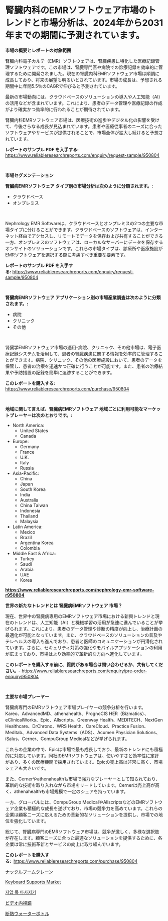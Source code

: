 <p><h1>腎臓内科のEMRソフトウェア市場のトレンドと市場分析は、2024年から2031年までの期間に予測されています。</h1></p><p><strong>市場の概要とレポートの対象範囲</strong></p>
<p><p>腎臓内科電子カルテ（EMR）ソフトウェアは、腎臓疾患に特化した医療記録管理ソフトウェアです。この市場は、腎臓専門医や病院での診療記録を効率的に管理するために開発されました。現在の腎臓内科EMRソフトウェア市場は順調に成長しており、将来の展望も明るいとされています。市場の成長は、予想される期間中に年間5.5％のCAGRで伸びると予測されています。</p><p>最新の市場動向には、クラウドベースのソリューションの導入や人工知能（AI）の活用などが含まれています。これにより、患者のデータ管理や医療記録の作成がより確実かつ効率的に行われることが期待されています。</p><p>腎臓内科EMRソフトウェア市場は、医療技術の進歩やデジタル化の影響を受けて、今後さらなる成長が見込まれています。患者や医療従事者のニーズに合ったソフトウェアやサービスが提供されることで、市場全体が拡大し続けると予想されています。</p></p>
<p><strong>レポートのサンプル PDF を入手する:</strong> <a href="https://www.reliableresearchreports.com/enquiry/request-sample/950804">https://www.reliableresearchreports.com/enquiry/request-sample/950804</a></p>
<p>&nbsp;</p>
<p><strong>市場セグメンテーション</strong></p>
<p><strong>腎臓病EMRソフトウェア タイプ別の市場分析は次のように分類されます。:</strong></p>
<p><ul><li>クラウドベース</li><li>オンプレミス</li></ul></p>
<p>&nbsp;</p>
<p><p>Nephrology EMR Softwareは、クラウドベースとオンプレミスの2つの主要な市場タイプに分けることができます。クラウドベースのソフトウェアは、インターネット経由でアクセスし、リモートでデータを保存および共有することができる一方、オンプレミスのソフトウェアは、ローカルなサーバーにデータを保存するオンサイトのソリューションです。これらの市場タイプは、診療所や医療施設がEMRソフトウェアを選択する際に考慮すべき重要な要素です。</p></p>
<p><strong>レポートのサンプル PDF を入手する:</strong>&nbsp;<a href="https://www.reliableresearchreports.com/enquiry/request-sample/950804">https://www.reliableresearchreports.com/enquiry/request-sample/950804</a></p>
<p>&nbsp;</p>
<p><strong> 腎臓病EMRソフトウェア アプリケーション別の市場産業調査は次のように分類されます。:</strong></p>
<p><ul><li>病院</li><li>クリニック</li><li>その他</li></ul></p>
<p>&nbsp;</p>
<p><p>腎臓学EMRソフトウェア市場の適用-病院、クリニック、その他市場は、電子医療記録システムを活用して、患者の腎臓疾患に関する情報を効率的に管理することができます。病院、クリニック、その他の医療施設において、患者のデータを保管し、患者の治療を迅速かつ正確に行うことが可能です。また、患者の治療結果や予防措置の記録を簡単に追跡することができます。</p></p>
<p><strong>このレポートを購入する:</strong>&nbsp; <a href="https://www.reliableresearchreports.com/purchase/950804">https://www.reliableresearchreports.com/purchase/950804</a></p>
<p>&nbsp;</p>
<p><strong>地域に関して言えば、腎臓病EMRソフトウェア 地域ごとに利用可能なマーケットプレーヤーは次のとおりです。:</strong></p>
<p><ul>
    <li>
        North America:
        <ul>
            <li>United States</li>
            <li>Canada</li>
        </ul>
    </li>
    <li>
        Europe:
        <ul>
            <li>Germany</li>
            <li>France</li>
            <li>U.K.</li>
            <li>Italy</li>
            <li>Russia</li>
        </ul>
    </li>
    <li>
        Asia-Pacific:
        <ul>
            <li>China</li>
            <li>Japan</li>
            <li>South Korea</li>
            <li>India</li>
            <li>Australia</li>
            <li>China Taiwan</li>
            <li>Indonesia</li>
            <li>Thailand</li>
            <li>Malaysia</li>
        </ul>
    </li>
    <li>
        Latin America:
        <ul>
            <li>Mexico</li>
            <li>Brazil</li>
            <li>Argentina Korea</li>
            <li>Colombia</li>
        </ul>
    </li>
    <li>
        Middle East & Africa:
        <ul>
            <li>Turkey</li>
            <li>Saudi</li>
            <li>Arabia</li>
            <li>UAE</li>
            <li>Korea</li>
        </ul>
    </li>
    </ul></p>
<p><strong><a href="https://www.reliableresearchreports.com/nephrology-emr-software-r950804">https://www.reliableresearchreports.com/nephrology-emr-software-r950804</a></strong>&nbsp;</p>
<p><strong>世界の新たなトレンドとは 腎臓病EMRソフトウェア 市場？</strong></p>
<p><p>現在、世界中の腎臓病専用のEMRソフトウェア市場における新興トレンドと現在のトレンドは、人工知能（AI）と機械学習の活用が急速に進んでいることが挙げられます。これにより、患者のデータ管理や診断の精度が向上し、治療計画の最適化が可能となっています。また、クラウドベースのソリューションの普及やテレヘルスの導入も進んでおり、患者と医師のコミュニケーションが円滑化されています。さらに、セキュリティ対策の強化やモバイルアプリケーションの利用が広まっており、市場はより効率的で革新的な方向へ進化しています。</p></p>
<p><strong>このレポートを購入する前に、質問がある場合は問い合わせるか、共有してください。</strong>- <a href="https://www.reliableresearchreports.com/enquiry/pre-order-enquiry/950804">https://www.reliableresearchreports.com/enquiry/pre-order-enquiry/950804</a></p>
<p>&nbsp;</p>
<p><strong>主要な市場プレーヤー</strong></p>
<p><p>腎臓病専門のEMRソフトウェア市場プレイヤーの競争分析を行います。 Kareo、AdvancedMD、athenahealth、PrognoCIS HER（Bizmatics）、eClinicalWorks、Epic、Allscripts、Greenway Health、MEDITECH、NextGen Healthcare、DrChrono、WRS Health、CareCloud、Practice Fusion、Meditab、Advanced Data Systems（ADS）、Acumen Physician Solutions、iSalus、Cerner、CompuGroup Medicalなどが挙げられます。</p><p>これらの企業の中で、Epicは市場で最も成長しており、最新のトレンドにも積極的に対応しています。同社のEMRソフトウェアは、使いやすさと効率性に定評があり、多くの医療機関で採用されています。Epicの売上高は非常に高く、市場シェアも大きいです。</p><p>また、Cernerやathenahealthも市場で強力なプレーヤーとして知られており、革新的な技術を取り入れながら市場をリードしています。Cernerは売上高が高く、athenahealthも市場規模で一定のシェアを持っています。</p><p>一方、グローバルには、CompuGroup MedicalやAllscriptsなどのEMRソフトウェア企業も積極的な成長を遂げており、市場の競争力を高めています。これらの企業は顧客ニーズに応えるための革新的なソリューションを提供し、市場での地位を強化しています。</p><p>総じて、腎臓病専門のEMRソフトウェア市場は、競争が激しく、多様な選択肢が存在します。顧客ニーズに合った最適なソリューションを提供するために、各企業は常に技術革新とサービスの向上に取り組んでいます。</p></p>
<p><strong>このレポートを購入する:</strong>&nbsp;&nbsp;<a href="https://www.reliableresearchreports.com/purchase/950804">https://www.reliableresearchreports.com/purchase/950804</a></p>
<p><p><a href="https://medium.com/@lewis15david/%E3%83%8A%E3%83%83%E3%82%AF%E3%83%AB%E3%83%96%E3%83%BC%E3%83%A0%E3%82%AF%E3%83%AC%E3%83%BC%E3%83%B3%E5%B8%82%E5%A0%B4%E3%81%AF%E5%B8%82%E5%A0%B4%E3%82%B7%E3%82%A7%E3%82%A2-%E3%82%B5%E3%82%A4%E3%82%BA-%E3%81%8A%E3%82%88%E3%81%B32031%E5%B9%B4%E3%81%BE%E3%81%A7%E3%81%AE%E4%BA%88%E6%B8%AC%E3%81%AB%E7%84%A6%E7%82%B9%E3%82%92%E5%BD%93%E3%81%A6%E3%81%A6%E3%81%84%E3%81%BE%E3%81%99-834548814f96">ナックルブームクレーン</a></p><p><a href="https://github.com/mancsybtousav/Market-Research-Report-List-2/blob/main/keyboard-supports-market.md">Keyboard Supports Market</a></p><p><a href="https://medium.com/@jeremysnyder277/2024%EB%85%84%EB%B6%80%ED%84%B0-2031%EB%85%84%EA%B9%8C%EC%A7%80-%EC%98%88%EC%83%81%EB%90%98%EB%8A%94-%EC%8B%9C%EA%B8%B0%EC%97%90-%EB%8C%80%ED%95%9C-%EC%8B%9C%EC%93%B0-%EB%84%A5-%EB%A7%88%EC%82%AC%EC%A7%80%EA%B8%B0-%EC%8B%9C%EC%9E%A5-%EB%B6%84%EC%84%9D-%EB%B0%8F-%EA%B7%9C%EB%AA%A8-%EC%98%88%EC%B8%A1-326db49c5ff5">지압 목 마사지기</a></p><p><a href="https://medium.com/@wadeavis5656202/%E5%8B%95%E7%94%BB%E5%86%85%E8%A6%96%E9%8F%A1%E5%B8%82%E5%A0%B4%E8%AA%BF%E6%9F%BB%E3%83%AC%E3%83%9D%E3%83%BC%E3%83%88-%E3%81%9D%E3%81%AE%E6%AD%B4%E5%8F%B2%E3%81%A82031%E5%B9%B4%E3%81%BE%E3%81%A7%E3%81%AE%E4%BA%88%E6%B8%AC-33d289859215">ビデオ内視鏡</a></p><p><a href="https://github.com/KaydenJohns1964/Market-Research-Report-List-1/blob/main/643926327353.md">断熱ウォーターボトル</a></p></p>